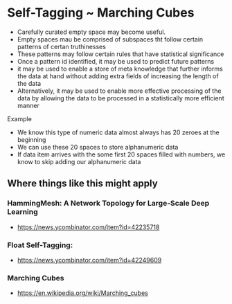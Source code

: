# Self-Tagging ~ Marching Cubes

* Carefully curated empty space may become useful.
* Empty spaces mau be comprised of subspaces tht follow certain patterns of certan truthinesses
* These patterns may follow certain rules that have statistical significance
* Once a pattern id identified, it may be used to predict future patterns
* it may be used to enable a store of meta knowledge that further informs the data at hand without adding extra fields of increasing the length of the data
* Alternatively, it may be used to enable more effective processing of the data by allowing the data to be processed in a statistically more efficient manner

Example

* We know this type of numeric data almost always has 20 zeroes at the beginning
* We can use these 20 spaces to store alphanumeric data
* If data item arrives with the some first 20 spaces filled with numbers, we know to skip adding our alphanumeric data

## Where things like this might apply

### HammingMesh: A Network Topology for Large-Scale Deep Learning

* https://news.ycombinator.com/item?id=42235718

### Float Self-Tagging:

* https://news.ycombinator.com/item?id=42249609

### Marching Cubes

* https://en.wikipedia.org/wiki/Marching_cubes